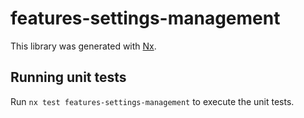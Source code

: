 # features-settings-management

This library was generated with [Nx](https://nx.dev).

## Running unit tests

Run `nx test features-settings-management` to execute the unit tests.
